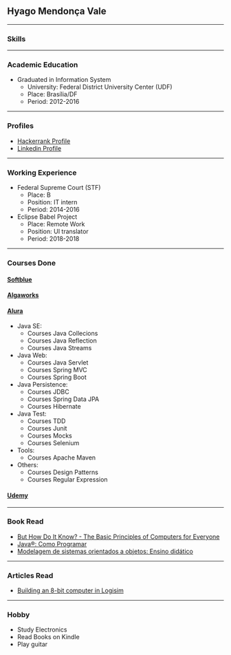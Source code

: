 ## Hyago Mendonça Vale
---
### Skills
---
### Academic Education
- Graduated in Information System 
  - University: Federal District University Center (UDF)  
  - Place: Brasília/DF
  - Period: 2012-2016
---
### Profiles
- [Hackerrank Profile](https://www.hackerrank.com/hyagomvale)
- [Linkedin Profile](https://www.linkedin.com/in/hyagomv/)
---
### Working Experience
- Federal Supreme Court (STF)
  - Place: B
  - Position: IT intern
  - Period: 2014-2016   
- Eclipse Babel Project
  - Place: Remote Work
  - Position: UI translator
  - Period: 2018-2018 
---
### Courses Done
#### [Softblue](https://www.softblue.com.br/)

#### [Algaworks](https://www.algaworks.com/)

#### [Alura](https://www.alura.com.br/)
- Java SE:
  - Courses Java Collecions
  - Courses Java Reflection 
  - Courses Java Streams
- Java Web:
  - Courses Java Servlet
  - Courses Spring MVC
  - Courses Spring Boot
- Java Persistence:
  - Courses JDBC
  - Courses Spring Data JPA
  - Courses Hibernate
- Java Test:
  - Courses TDD
  - Courses Junit
  - Courses Mocks
  - Courses Selenium 
- Tools:
  - Courses Apache Maven
- Others:
  - Courses Design Patterns
  - Courses Regular Expression

#### [Udemy](https://www.udemy.com/)
---
### Book Read
- [But How Do It Know? - The Basic Principles of Computers for Everyone](https://www.amazon.com.br/But-How-Know-Principles-Computers-ebook/dp/B00F25LEVC)
- [Java®: Como Programar](https://www.amazon.com.br/Java%C2%AE-como-programar-Paul-Deitel/dp/8543004799)
- [Modelagem de sistemas orientados a objetos: Ensino didático](https://www.amazon.com.br/Modelagem-Sistemas-Orientados-S%C3%A9rgio-Furgeri/dp/8536504617)
---
### Articles Read
- [Building an 8-bit computer in Logisim](https://medium.com/@karlrombauts/building-an-8-bit-computer-in-logisim-part-1-building-blocks-a4f1e5ea0d03)
---
### Hobby
- Study Electronics
- Read Books on Kindle
- Play guitar
